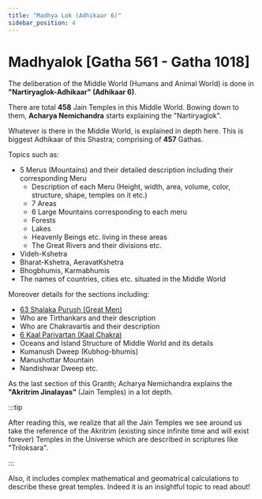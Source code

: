 ```yaml
---
title: "Madhya Lok (Adhikaar 6)"
sidebar_position: 4
---
```


# Madhyalok [Gatha 561 - Gatha 1018]

The deliberation of the Middle World (Humans and Animal World) is done in **"Nartiryaglok-Adhikaar" (Adhikaar 6)**.

There are total **458** Jain Temples in this Middle World. Bowing down to them, **Acharya Nemichandra** starts explaining the "Nartiryaglok".

Whatever is there in the Middle World, is explained in depth here. This is biggest Adhikaar of this Shastra; comprising of **457** Gathas.

Topics such as:

- 5 Merus (Mountains) and their detailed description including their corresponding Meru
  - Description of each Meru (Height, width, area, volume, color, structure, shape, temples on it etc.)
  - 7 Areas
  - 6 Large Mountains corresponding to each meru
  - Forests
  - Lakes
  - Heavenly Beings etc. living in these areas
  - The Great Rivers and their divisions etc.
- Videh-Kshetra
- Bharat-Kshetra, AeravatKshetra
- Bhogbhumis, Karmabhumis
- The names of countries, cities etc. situated in the Middle World

Moreover details for the sections including:

- [63 Shalaka Purush (Great Men)](./../../Insights/Shalaka%20Purush/Introduction.md)
- Who are Tirthankars and their description
- Who are Chakravartis and their description
- [6 Kaal Parivartan (Kaal Chakra)](/docs/Insights/Kaal_Chakra)
- Oceans and Island Structure of Middle World and its details
- Kumanush Dweep (Kubhog-bhumis)
- Manushottar Mountain
- Nandishwar Dweep etc.

As the last section of this Granth; Acharya Nemichandra explains the **"Akritrim Jinalayas"** (Jain Temples) in a lot depth.

:::tip ‎

After reading this, we realize that all the Jain Temples we see around us take the reference of the Akritrim (existing since infinite time and will exist forever) Temples in the Universe which are described in scriptures like "Triloksara".

:::

Also, it includes complex mathematical and geomatrical calculations to describe these great temples. Indeed it is an insightful topic to read about!
